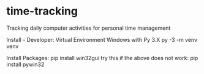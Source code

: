 # time-tracking
Tracking daily computer activities for personal time management

Install - Developer:
Virtual Environment Windows with Py 3.X
py -3 -m venv venv

Install Packages:
pip install win32gui 
try this if the above does not work:
pip install pywin32